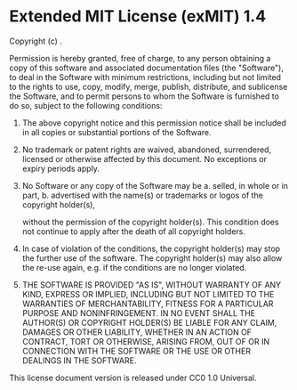 # Extended MIT License (exMIT) 1.4

Copyright (c) <YEAR> <COPYRIGHT HOLDER>.

Permission is hereby granted, free of charge, to any person obtaining a copy of this 
software and associated documentation files (the "Software"), to deal in the Software with 
minimum restrictions, including but not limited to the rights to use, copy, modify, 
merge, publish, distribute, and sublicense the Software, and to permit persons to whom the 
Software is furnished to do so, subject to the following conditions:

1. The above copyright notice and this permission notice shall be included in all copies or 
substantial portions of the Software.

2. No trademark or patent rights are waived, abandoned, surrendered, licensed or otherwise 
affected by this document. No exceptions or expiry periods apply.

3. No Software or any copy of the Software may be
	a. selled, in whole or in part,
	b. advertised with the name(s) or trademarks or logos of the copyright holder(s),

	without the permission of the copyright holder(s). This condition does not continue 
	to apply after the death of all copyright holders.

4. In case of violation of the conditions, the copyright holder(s) may stop the further use 
of the software. The copyright holder(s) may also allow the re-use again, e.g. if the 
conditions are no longer violated.

5. THE SOFTWARE IS PROVIDED "AS IS", WITHOUT WARRANTY OF ANY KIND, EXPRESS OR IMPLIED, 
INCLUDING BUT NOT LIMITED TO THE WARRANTIES OF MERCHANTABILITY, FITNESS FOR A PARTICULAR 
PURPOSE AND NONINFRINGEMENT. IN NO EVENT SHALL THE AUTHOR(S) OR COPYRIGHT HOLDER(S) BE 
LIABLE FOR ANY CLAIM, DAMAGES OR OTHER LIABILITY, WHETHER IN AN ACTION OF CONTRACT, TORT OR 
OTHERWISE, ARISING FROM, OUT OF OR IN CONNECTION WITH THE SOFTWARE OR THE USE OR OTHER 
DEALINGS IN THE SOFTWARE.


This license document version is released under CC0 1.0 Universal.
